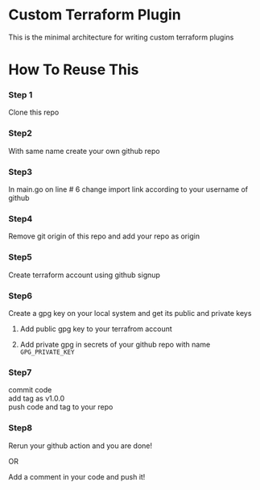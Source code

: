 # Custom Terraform Plugin
This is the minimal architecture for writing custom terraform plugins

# How To Reuse This

### Step 1
Clone this repo

### Step2 
With same name create your own github repo

### Step3 
In main.go on line # 6 change import link according to your username of github

### Step4
Remove git origin of this repo and add your repo as origin

### Step5
Create terraform account using github signup

### Step6
Create a gpg key on your local system and get its public and private keys


1) Add public gpg key to your terrafrom account

2) Add private gpg in secrets of your github repo with name `GPG_PRIVATE_KEY`

### Step7
commit code  
add tag as v1.0.0  
push code and tag to your repo

### Step8
Rerun your github action and you are done!

OR

Add a comment in your code and push it!
